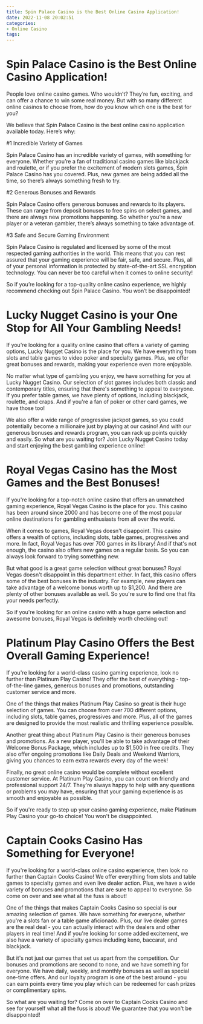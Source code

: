 ```yaml
---
title: Spin Palace Casino is the Best Online Casino Application!
date: 2022-11-08 20:02:51
categories:
- Online Casino
tags:
---
```



#  Spin Palace Casino is the Best Online Casino Application!

People love online casino games. Who wouldn’t? They’re fun, exciting, and can offer a chance to win some real money. But with so many different online casinos to choose from, how do you know which one is the best for you?

We believe that Spin Palace Casino is the best online casino application available today. Here’s why:

#1 Incredible Variety of Games

Spin Palace Casino has an incredible variety of games, with something for everyone. Whether you’re a fan of traditional casino games like blackjack and roulette, or if you prefer the excitement of modern slots games, Spin Palace Casino has you covered. Plus, new games are being added all the time, so there’s always something fresh to try.

#2 Generous Bonuses and Rewards

Spin Palace Casino offers generous bonuses and rewards to its players. These can range from deposit bonuses to free spins on select games, and there are always new promotions happening. So whether you’re a new player or a veteran gambler, there’s always something to take advantage of.

#3 Safe and Secure Gaming Environment

Spin Palace Casino is regulated and licensed by some of the most respected gaming authorities in the world. This means that you can rest assured that your gaming experience will be fair, safe, and secure. Plus, all of your personal information is protected by state-of-the-art SSL encryption technology. You can never be too careful when it comes to online security!

So if you’re looking for a top-quality online casino experience, we highly recommend checking out Spin Palace Casino. You won’t be disappointed!

#  Lucky Nugget Casino is your One Stop for All Your Gambling Needs!

If you're looking for a quality online casino that offers a variety of gaming options, Lucky Nugget Casino is the place for you. We have everything from slots and table games to video poker and specialty games. Plus, we offer great bonuses and rewards, making your experience even more enjoyable.

No matter what type of gambling you enjoy, we have something for you at Lucky Nugget Casino. Our selection of slot games includes both classic and contemporary titles, ensuring that there's something to appeal to everyone. If you prefer table games, we have plenty of options, including blackjack, roulette, and craps. And if you're a fan of poker or other card games, we have those too!

We also offer a wide range of progressive jackpot games, so you could potentially become a millionaire just by playing at our casino! And with our generous bonuses and rewards program, you can rack up points quickly and easily. So what are you waiting for? Join Lucky Nugget Casino today and start enjoying the best gambling experience online!

#  Royal Vegas Casino has the Most Games and the Best Bonuses!

If you're looking for a top-notch online casino that offers an unmatched gaming experience, Royal Vegas Casino is the place for you. This casino has been around since 2000 and has become one of the most popular online destinations for gambling enthusiasts from all over the world.

When it comes to games, Royal Vegas doesn't disappoint. This casino offers a wealth of options, including slots, table games, progressives and more. In fact, Royal Vegas has over 700 games in its library! And if that's not enough, the casino also offers new games on a regular basis. So you can always look forward to trying something new.

But what good is a great game selection without great bonuses? Royal Vegas doesn't disappoint in this department either. In fact, this casino offers some of the best bonuses in the industry. For example, new players can take advantage of a welcome bonus worth up to $1,200. And there are plenty of other bonuses available as well. So you're sure to find one that fits your needs perfectly.

So if you're looking for an online casino with a huge game selection and awesome bonuses, Royal Vegas is definitely worth checking out!

#  Platinum Play Casino Offers the Best Overall Gaming Experience!

If you're looking for a world-class casino gaming experience, look no further than Platinum Play Casino! They offer the best of everything - top-of-the-line games, generous bonuses and promotions, outstanding customer service and more.

One of the things that makes Platinum Play Casino so great is their huge selection of games. You can choose from over 700 different options, including slots, table games, progressives and more. Plus, all of the games are designed to provide the most realistic and thrilling experience possible.

Another great thing about Platinum Play Casino is their generous bonuses and promotions. As a new player, you'll be able to take advantage of their Welcome Bonus Package, which includes up to $1,500 in free credits. They also offer ongoing promotions like Daily Deals and Weekend Warriors, giving you chances to earn extra rewards every day of the week!

Finally, no great online casino would be complete without excellent customer service. At Platinum Play Casino, you can count on friendly and professional support 24/7. They're always happy to help with any questions or problems you may have, ensuring that your gaming experience is as smooth and enjoyable as possible.

So if you're ready to step up your casino gaming experience, make Platinum Play Casino your go-to choice! You won't be disappointed.

#  Captain Cooks Casino Has Something for Everyone!

If you're looking for a world-class online casino experience, then look no further than Captain Cooks Casino! We offer everything from slots and table games to specialty games and even live dealer action. Plus, we have a wide variety of bonuses and promotions that are sure to appeal to everyone. So come on over and see what all the fuss is about!

One of the things that makes Captain Cooks Casino so special is our amazing selection of games. We have something for everyone, whether you're a slots fan or a table game aficionado. Plus, our live dealer games are the real deal - you can actually interact with the dealers and other players in real time! And if you're looking for some added excitement, we also have a variety of specialty games including keno, baccarat, and blackjack.

But it's not just our games that set us apart from the competition. Our bonuses and promotions are second to none, and we have something for everyone. We have daily, weekly, and monthly bonuses as well as special one-time offers. And our loyalty program is one of the best around - you can earn points every time you play which can be redeemed for cash prizes or complimentary spins.

So what are you waiting for? Come on over to Captain Cooks Casino and see for yourself what all the fuss is about! We guarantee that you won't be disappointed!